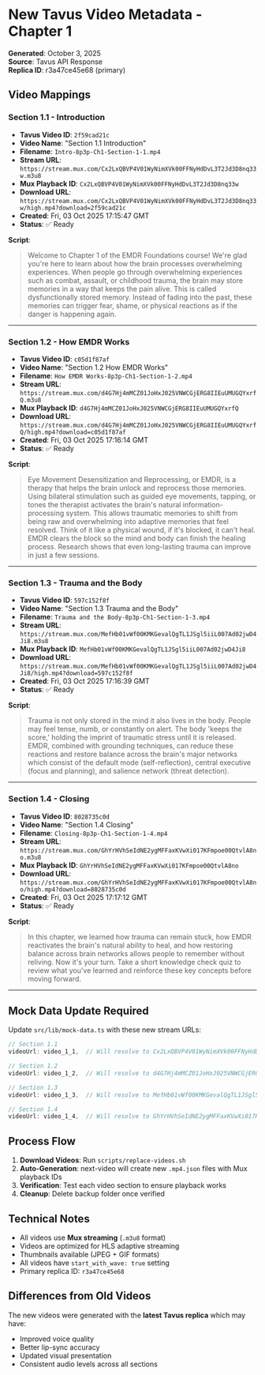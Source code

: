 # New Tavus Video Metadata - Chapter 1

**Generated**: October 3, 2025  
**Source**: Tavus API Response  
**Replica ID**: r3a47ce45e68 (primary)

## Video Mappings

### Section 1.1 - Introduction
- **Tavus Video ID**: `2f59cad21c`
- **Video Name**: "Section 1.1 Introduction"
- **Filename**: `Intro-8p3p-Ch1-Section-1-1.mp4`
- **Stream URL**: `https://stream.mux.com/Cx2LxQBVP4V01WyNimXVk00FFNyHdDvL3T2Jd3D8nq33w.m3u8`
- **Mux Playback ID**: `Cx2LxQBVP4V01WyNimXVk00FFNyHdDvL3T2Jd3D8nq33w`
- **Download URL**: `https://stream.mux.com/Cx2LxQBVP4V01WyNimXVk00FFNyHdDvL3T2Jd3D8nq33w/high.mp4?download=2f59cad21c`
- **Created**: Fri, 03 Oct 2025 17:15:47 GMT
- **Status**: ✅ Ready

**Script**:
> Welcome to Chapter 1 of the EMDR Foundations course! We're glad you're here to learn about how the brain processes overwhelming experiences. When people go through overwhelming experiences such as combat, assault, or childhood trauma, the brain may store memories in a way that keeps the pain alive. This is called dysfunctionally stored memory. Instead of fading into the past, these memories can trigger fear, shame, or physical reactions as if the danger is happening again.

---

### Section 1.2 - How EMDR Works
- **Tavus Video ID**: `c05d1f87af`
- **Video Name**: "Section 1.2 How EMDR Works"
- **Filename**: `How EMDR Works-8p3p-Ch1-Section-1-2.mp4`
- **Stream URL**: `https://stream.mux.com/d4G7Hj4mMCZ01JoHxJ025VNWCGjERG8IIEuUMUGQYxrfQ.m3u8`
- **Mux Playback ID**: `d4G7Hj4mMCZ01JoHxJ025VNWCGjERG8IIEuUMUGQYxrfQ`
- **Download URL**: `https://stream.mux.com/d4G7Hj4mMCZ01JoHxJ025VNWCGjERG8IIEuUMUGQYxrfQ/high.mp4?download=c05d1f87af`
- **Created**: Fri, 03 Oct 2025 17:16:14 GMT
- **Status**: ✅ Ready

**Script**:
> Eye Movement Desensitization and Reprocessing, or EMDR, is a therapy that helps the brain unlock and reprocess those memories. Using bilateral stimulation such as guided eye movements, tapping, or tones the therapist activates the brain's natural information-processing system. This allows traumatic memories to shift from being raw and overwhelming into adaptive memories that feel resolved. Think of it like a physical wound, if it's blocked, it can't heal. EMDR clears the block so the mind and body can finish the healing process. Research shows that even long-lasting trauma can improve in just a few sessions.

---

### Section 1.3 - Trauma and the Body
- **Tavus Video ID**: `597c152f8f`
- **Video Name**: "Section 1.3 Trauma and the Body"
- **Filename**: `Trauma and the Body-8p3p-Ch1-Section-1-3.mp4`
- **Stream URL**: `https://stream.mux.com/MefHb01vWf00KMKGevalQgTL1JSgl5iiL007Ad02jwD4Ji8.m3u8`
- **Mux Playback ID**: `MefHb01vWf00KMKGevalQgTL1JSgl5iiL007Ad02jwD4Ji8`
- **Download URL**: `https://stream.mux.com/MefHb01vWf00KMKGevalQgTL1JSgl5iiL007Ad02jwD4Ji8/high.mp4?download=597c152f8f`
- **Created**: Fri, 03 Oct 2025 17:16:39 GMT
- **Status**: ✅ Ready

**Script**:
> Trauma is not only stored in the mind it also lives in the body. People may feel tense, numb, or constantly on alert. The body 'keeps the score,' holding the imprint of traumatic stress until it is released. EMDR, combined with grounding techniques, can reduce these reactions and restore balance across the brain's major networks which consist of the default mode (self-reflection), central executive (focus and planning), and salience network (threat detection).

---

### Section 1.4 - Closing
- **Tavus Video ID**: `8028735c0d`
- **Video Name**: "Section 1.4 Closing"
- **Filename**: `Closing-8p3p-Ch1-Section-1-4.mp4`
- **Stream URL**: `https://stream.mux.com/GhYrHVhSeIdNE2ygMFFaxKVwXi017KFmpoe00QtvlA8no.m3u8`
- **Mux Playback ID**: `GhYrHVhSeIdNE2ygMFFaxKVwXi017KFmpoe00QtvlA8no`
- **Download URL**: `https://stream.mux.com/GhYrHVhSeIdNE2ygMFFaxKVwXi017KFmpoe00QtvlA8no/high.mp4?download=8028735c0d`
- **Created**: Fri, 03 Oct 2025 17:17:12 GMT
- **Status**: ✅ Ready

**Script**:
> In this chapter, we learned how trauma can remain stuck, how EMDR reactivates the brain's natural ability to heal, and how restoring balance across brain networks allows people to remember without reliving. Now it's your turn. Take a short knowledge check quiz to review what you've learned and reinforce these key concepts before moving forward.

---

## Mock Data Update Required

Update `src/lib/mock-data.ts` with these new stream URLs:

```typescript
// Section 1.1
videoUrl: video_1_1,  // Will resolve to Cx2LxQBVP4V01WyNimXVk00FFNyHdDvL3T2Jd3D8nq33w

// Section 1.2
videoUrl: video_1_2,  // Will resolve to d4G7Hj4mMCZ01JoHxJ025VNWCGjERG8IIEuUMUGQYxrfQ

// Section 1.3
videoUrl: video_1_3,  // Will resolve to MefHb01vWf00KMKGevalQgTL1JSgl5iiL007Ad02jwD4Ji8

// Section 1.4
videoUrl: video_1_4,  // Will resolve to GhYrHVhSeIdNE2ygMFFaxKVwXi017KFmpoe00QtvlA8no
```

## Process Flow

1. **Download Videos**: Run `scripts/replace-videos.sh`
2. **Auto-Generation**: next-video will create new `.mp4.json` files with Mux playback IDs
3. **Verification**: Test each video section to ensure playback works
4. **Cleanup**: Delete backup folder once verified

## Technical Notes

- All videos use **Mux streaming** (`.m3u8` format)
- Videos are optimized for HLS adaptive streaming
- Thumbnails available (JPEG + GIF formats)
- All videos have `start_with_wave: true` setting
- Primary replica ID: `r3a47ce45e68`

## Differences from Old Videos

The new videos were generated with the **latest Tavus replica** which may have:
- Improved voice quality
- Better lip-sync accuracy
- Updated visual presentation
- Consistent audio levels across all sections

